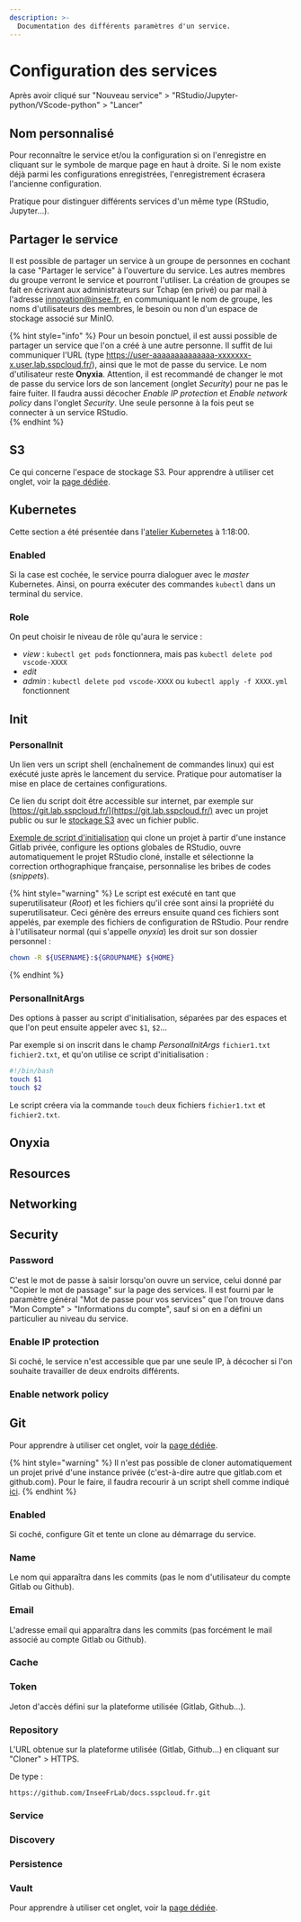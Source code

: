 ```yaml
---
description: >-
  Documentation des différents paramètres d'un service.
---
```


# Configuration des services

Après avoir cliqué sur "Nouveau service" > "RStudio/Jupyter-python/VScode-python" > "Lancer"

## Nom personnalisé

Pour reconnaître le service et/ou la configuration si on l'enregistre en cliquant sur le symbole de marque page en haut à droite.
Si le nom existe déjà parmi les configurations enregistrées, l'enregistrement écrasera l'ancienne configuration.

Pratique pour distinguer différents services d'un même type (RStudio, Jupyter...).

## Partager le service

Il est possible de partager un service à un groupe de personnes en cochant la case "Partager le service" à l'ouverture du service.
Les autres membres du groupe verront le service et pourront l'utiliser.
La création de groupes se fait en écrivant aux administrateurs sur Tchap (en privé) ou par mail à l'adresse innovation@insee.fr, en communiquant le nom de groupe, les noms d'utilisateurs des membres, le besoin ou non d'un espace de stockage associé sur MinIO.

{% hint style="info" %}
Pour un besoin ponctuel, il est aussi possible de partager un service que l'on a créé à une autre personne.
Il suffit de lui communiquer l'URL (type https://user-aaaaaaaaaaaaaa-xxxxxxx-x.user.lab.sspcloud.fr/), ainsi que le mot de passe du service.
Le nom d'utilisateur reste **Onyxia**. Attention, il est recommandé de changer le mot de passe du service lors de son lancement (onglet *Security*) pour ne pas le faire fuiter.
Il faudra aussi décocher *Enable IP protection* et *Enable network policy* dans l'onglet *Security*.
Une seule personne à la fois peut se connecter à un service RStudio.  
{% endhint %}

## S3

Ce qui concerne l'espace de stockage S3.
Pour apprendre à utiliser cet onglet, voir la [page dédiée](stockage-de-donnees.md).

## Kubernetes

Cette section a été présentée dans l'[atelier Kubernetes](../actualites/atelier-kubernetes-introduction-et-bonnes-pratiques-du-deploiement-docker-avec-le-ssp-cloud) à 1:18:00.

### Enabled

Si la case est cochée, le service pourra dialoguer avec le _master_ Kubernetes.
Ainsi, on pourra exécuter des commandes `kubectl` dans un terminal du service.

### Role

On peut choisir le niveau de rôle qu'aura le service :
+ _view_ : `kubectl get pods` fonctionnera, mais pas `kubectl delete pod vscode-XXXX`
+ _edit_
+ _admin_ : `kubectl delete pod vscode-XXXX` ou `kubectl apply -f XXXX.yml` fonctionnent
  
## Init

### PersonalInit

Un lien vers un script shell (enchaînement de commandes linux) qui est exécuté juste après le lancement du service.
Pratique pour automatiser la mise en place de certaines configurations.

Ce lien du script doit être accessible sur internet, par exemple sur [https://git.lab.sspcloud.fr/](https://git.lab.sspcloud.fr/) avec un projet public ou sur le [stockage S3](stockage-de-donnees.md) avec un fichier public.

[Exemple de script d'initialisation](https://git.drees.fr/drees_code_public/ressources/tutos/-/blob/diffusion/contenu/init.sh) qui clone un projet à partir d'une instance Gitlab privée, configure les options globales de RStudio, ouvre automatiquement le projet RStudio cloné, installe et sélectionne la correction orthographique française, personnalise les bribes de codes (*snippets*).

{% hint style="warning" %}
Le script est exécuté en tant que superutilisateur (*Root*) et les fichiers qu'il crée sont ainsi la propriété du superutilisateur.
Ceci génère des erreurs ensuite quand ces fichiers sont appelés, par exemple des fichiers de configuration de RStudio.
Pour rendre à l'utilisateur normal (qui s'appelle *onyxia*) les droit sur son dossier personnel :
```bash
chown -R ${USERNAME}:${GROUPNAME} ${HOME}
```
{% endhint %}


### PersonalInitArgs

Des options à passer au script d'initialisation, séparées par des espaces et que l'on peut ensuite appeler avec `$1`, `$2`...

Par exemple si on inscrit dans le champ *PersonalInitArgs* `fichier1.txt fichier2.txt`, et qu'on utilise ce script d'initialisation :

```bash
#!/bin/bash
touch $1
touch $2
```
Le script créera via la commande `touch` deux fichiers `fichier1.txt` et `fichier2.txt`.

## Onyxia

## Resources

## Networking

## Security

### Password

C'est le mot de passe à saisir lorsqu'on ouvre un service, celui donné par "Copier le mot de passage" sur la page des services.
Il est fourni par le paramètre général "Mot de passe pour vos services" que l'on trouve dans "Mon Compte" > "Informations du compte", sauf si on en a défini un particulier au niveau du service.

### Enable IP protection

Si coché, le service n'est accessible que par une seule IP, à décocher si l'on souhaite travailler de deux endroits différents.

### Enable network policy

## Git

Pour apprendre à utiliser cet onglet, voir la [page dédiée](controle-de-version.md).

{% hint style="warning" %}
Il n'est pas possible de cloner automatiquement un projet privé d'une instance privée (c'est-à-dire autre que gitlab.com et github.com).
Pour le faire, il faudra recourir à un script shell comme indiqué [ici](#init).
{% endhint %}

### Enabled

Si coché, configure Git et tente un clone au démarrage du service.

### Name

Le nom qui apparaîtra dans les commits (pas le nom d'utilisateur du compte Gitlab ou Github).

### Email

L'adresse email qui apparaîtra dans les commits (pas forcément le mail associé au compte Gitlab ou Github).

### Cache

### Token

Jeton d'accès défini sur la plateforme utilisée (Gitlab, Github...).

### Repository

L'URL obtenue sur la plateforme utilisée (Gitlab, Github...) en cliquant sur "Cloner" > HTTPS.

De type :
```
https://github.com/InseeFrLab/docs.sspcloud.fr.git
```

### Service

### Discovery

### Persistence

### Vault 

Pour apprendre à utiliser cet onglet, voir la [page dédiée](gestion-des-secrets.md).
